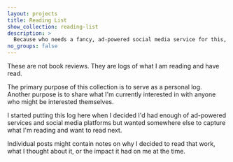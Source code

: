 ```yaml
---
layout: projects 
title: Reading List
show_collection: reading-list
description: >
  Because who needs a fancy, ad-powered social media service for this, really?  
no_groups: false
---
```


These are not book reviews. They are logs of what I am reading and have read.

The primary purpose of this collection is to serve as a personal log.  
Another purpose is to share what I'm currently interested in with anyone who might be interested themselves.

I started putting this log here when I decided I'd had enough of ad-powered services and social media platforms but wanted somewhere else to capture what I'm reading and want to read next.

Individual posts might contain notes on why I decided to read that work, what I thought about it, or the impact it had on me at the time.

